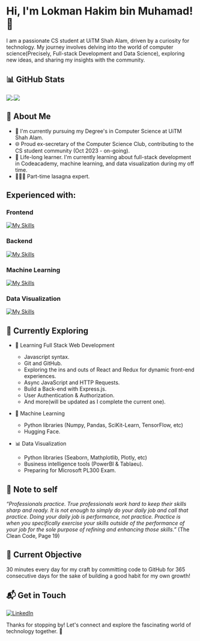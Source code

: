 # Hi, I'm Lokman Hakim bin Muhamad! 👋

I am a passionate CS student at UiTM Shah Alam, driven by a curiosity for technology. My journey involves delving into the world of computer science(Precisely, Full-stack Development and Data Science), exploring new ideas, and sharing my insights with the community.

## 📊 GitHub Stats
<a href="https://github.com/anuraghazra/github-readme-stats">
  <img align="center" src="https://github-readme-stats.vercel.app/api?username=One0385&theme=algolia&show_icons=true" />
</a>
<a href="https://github.com/anuraghazra/convoychat">
  <img align="center" src="https://github-readme-stats.vercel.app/api/top-langs?username=One0385&layout=compact&theme=algolia&langs_count=8&card_width=320" />
</a>

## 🚀 About Me

- 🔭 I'm currently pursuing my Degree's in Computer Science at UiTM Shah Alam.
- 🌐 Proud ex-secretary of the Computer Science Club, contributing to the CS student community (Oct 2023 - on-going).
- 🏫 Life-long learner. I'm currently learning about full-stack development in Codeacademy, machine learning, and data visualization during my off time.
- 👨🏻‍🍳 Part-time lasagna expert.


## Experienced with:
### Frontend
[![My Skills](https://skillicons.dev/icons?i=html,css,js)](https://skillicons.dev)
### Backend
[![My Skills](https://skillicons.dev/icons?i=js,python,java)](https://skillicons.dev)
### Machine Learning
[![My Skills](https://skillicons.dev/icons?i=python)](https://skillicons.dev)
### Data Visualization
[![My Skills](https://skillicons.dev/icons?i=python)](https://skillicons.dev)

## 🌱 Currently Exploring

- 🚀 Learning Full Stack Web Development
  - Javascript syntax.
  - Git and GitHub.
  - Exploring the ins and outs of React and Redux for dynamic front-end experiences.
  - Async JavaScript and HTTP Requests.
  - Build a Back-end with Express.js.
  - User Authentication & Authorization.
  - And more(will be updated as I complete the current one).

- 🤖 Machine Learning
  - Python libraries (Numpy, Pandas, SciKit-Learn, TensorFlow, etc)
  - Hugging Face.

- 📊 Data Visualization
  - Python libraries (Seaborn, Mathplotlib, Plotly, etc) 
  - Business intelligence tools (PowerBI & Tablaeu).
  - Preparing for Microsoft PL300 Exam.

## 📜 Note to self
_“Professionals practice. True professionals work hard to keep their skills sharp and ready. It is not enough to simply do your daily job and call that practice. Doing your daily job is performance, not practice. Practice is when you specifically exercise your skills outside of the performance of your job for the sole purpose of refining and enhancing those skills.”_ (The Clean Code, Page 19)

## 🎯 Current Objective
30 minutes every day for my craft by committing code to GitHub for 365 consecutive days for the sake of building a good habit for my own growth!

## 📬 Get in Touch
[![LinkedIn](https://skillicons.dev/icons?i=linkedin)](https://www.linkedin.com/in/lokman-hakim-muhamad-30a24b214)

Thanks for stopping by! Let's connect and explore the fascinating world of technology together. 🚀

